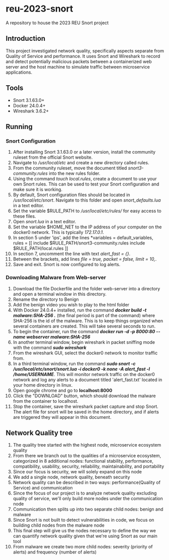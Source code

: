 # reu-2023-snort
A repository to house the 2023 REU Snort project 

## Introduction
This project investigated network quality, specifically aspects separate from Quality of Service and performance. It uses Snort and Wireshark to record and detect potentially malicious packets between a containerized web server and the host machine to simulate traffic between microservice applications. 

## Tools
- Snort 3.1.63.0+
- Docker 24.0.4+
- Wireshark 3.6.2+

## Running

### Snort Configuration
1. After installing Snort 3.1.63.0 or a later version, install the community ruleset from the official Snort website.
2. Navigate to */usr/local/etc* and create a new directory called rules.
3. From the community ruleset, move the document titled *snort3-community.rules* into the new rules folder.
4. Using the command *touch local.rules*, create a document to use your own Snort rules. This can be used to test your Snort configuration and make sure it is working. 
5. By default, Snort configuration files should be located in */usr/local/etc/snort*. Navigate to this folder and open *snort_defaults.lua* in a text editor.
6. Set the variable $RULE_PATH to */usr/local/etc/rules/* for easy access to these files.
7. Open *snort.lua* in a text editor.
8. Set the variable $HOME_NET to the IP address of your computer on the docker0 network. This is typically *172.17.0.1*.
9. In section 5 under 'ips', add the lines *variables = default_variables,
                                            rules = [[
                                            include $RULE_PATH/snort3-community.rules
                                            include $RULE_PATH/local.rules
                                            ]]
11. In section 7, uncomment the line with text *alert_fast = {}*.
12. Between the brackets, add lines *file = true, packet = false, limit = 10,*.
13. Save and exit. Snort is now configured to log alerts. 

### Downloading Malware from Web-server
1. Download the file Dockerfile and the folder web-server into a directory and open a terminal window in this directory.
2. Rename the directory to Benign
3. Add the benign video you wish to play to the html folder 
4. With Docker 24.0.4+ installed, run the command ***docker build -t malware:SHA-256 .*** (the final period is part of the command) where SHA-256 is the id of the malware. This is to keep things organized when several containers are created. This will take several seconds to run. 
5. To begin the container, run the command ***docker run -d -p 8000:80 --name webserver malware:SHA-256***
6. In another terminal window, begin wireshark in packet sniffing mode with the command ***sudo wireshark***
7. From the wireshark GUI, select the docker0 network to monitor traffic from.
8. In a third terminal window, run the command ***sudo snort -c /usr/local/etc/snort/snort.lua -i docker0 -k none -A alert_fast -l /home/USERNAME***. This will monitor network traffic on the docker0 network and log any alerts to a document titled 'alert_fast.txt' located in your home directory in linux.
9. Open google chrome and go to **localhost:8000**
10. Click the "DOWNLOAD" button, which should download the malware from the container to localhost.
11. Stop the container, save the wireshark packet capture and stop Snort. The alert file for snort will be saved in the home directory, and if alerts are triggered they will appear in this document. 


## Network Quality tree 
1. The quality tree started with the highest node, microservice ecosystem quality
2. From there we branch out to the qualities of a microservice ecosystem, categorized in 8 additional nodes: functional stability, performance, compatibility, usability, security, reliability, maintainability, and portability
3. Since our focus is security, we will solely expand on this node
4. We add a single node, network quality, beneath security
5. Network quality can be described in two ways: performance(Quality of Service) and communication
6. Since the focus of our project is to analyze network quality excluding quality of service, we'll only build more nodes under the communication node
7. Communication then splits up into two separate child nodes: benign and malware
8. Since Snort is not built to detect vulnerabilities in code, we focus on building child nodes from the malware node
9. This final step will give us the nodes necessary to define the way we can quantify network quality given that we're using Snort as our main tool
10. From malware we create two more child nodes: severity (priority of alerts) and frequency (number of alerts)













